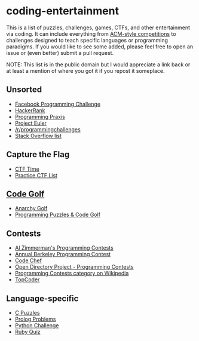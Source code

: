 coding-entertainment
====================

This is a list of puzzles, challenges, games, CTFs, and other entertainment via coding. It can include everything from [ACM-style competitions](http://en.wikipedia.org/wiki/ACM_International_Collegiate_Programming_Contest) to challenges designed to teach specific languages or programming paradigms. If you would like to see some added, please feel free to open an issue or (even better) submit a pull request.

NOTE: This list is in the public domain but I would appreciate a link back or at least a mention of where you got it if you repost it someplace.

Unsorted
--------
* [Facebook Programming Challenge](https://facebook.interviewstreet.com/recruit/challenges)
* [HackerRank](https://www.hackerrank.com)
* [Programming Praxis](http://programmingpraxis.com)
* [Project Euler](http://projecteuler.net)
* [/r/programmingchallenges](http://www.reddit.com/r/programmingchallenges)
* [Stack Overflow list](http://stackoverflow.com/questions/24692/where-can-you-find-fun-educational-programming-challenges)

Capture the Flag
----------------
* [CTF Time](http://ctftime.org/event/list/)
* [Practice CTF List](http://captf.com/practice-ctf/)

[Code Golf](http://en.wikipedia.org/wiki/Code_golf)
-----------
* [Anarchy Golf](http://golf.shinh.org)
* [Programming Puzzles & Code Golf](http://codegolf.stackexchange.com)

Contests
--------
* [Al Zimmerman's Programming Contests](http://www.azspcs.net)
* [Annual Berkeley Programming Contest](http://www.cs.berkeley.edu/~hilfingr/programming-contest/index.html)
* [Code Chef](http://www.codechef.com)
* [Open Directory Project - Programming Contests](http://www.dmoz.org/Computers/Programming/Contests/)
* [Programming Contests category on Wikipedia](http://en.wikipedia.org/wiki/Category:Programming_contests)
* [TopCoder](http://community.topcoder.com/tc)

Language-specific
-----------------
* [C Puzzles](http://www.gowrikumar.com/c/)
* [Prolog Problems](https://sites.google.com/site/prologsite/prolog-problems)
* [Python Challenge](http://www.pythonchallenge.com)
* [Ruby Quiz](http://rubyquiz.com)
